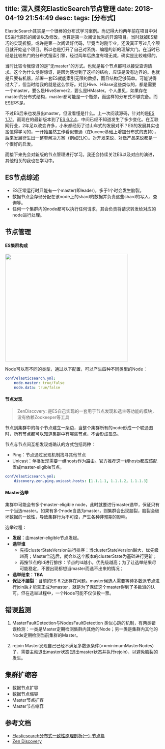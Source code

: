 title: 深入探究ElasticSearch节点管理
date: 2018-04-19 21:54:49
desc: 
tags: [分布式] 
---

ElasticSearch其实是一个很棒的分布式学习案例。尚记得大约两年前在项目中对ES进行源码的阅读以及修改，也算是第一次阅读优秀的开源项目。当时就被ES精巧的实现折服。或许是第一次阅读好代码，毕竟当时刚毕业，还没真正写过几个项目就开始这个项目。所以也是打开了自己对系统、编程的新的理解大门。在当时已经是比较热门的分布式搜索引擎，经过两年后热度有增无减，确实是比较难得的。

当时比较令我惊讶的是"无master"的方式。也就是每个节点都可以接受查询请求。这个为什么觉得惊讶，是因为感觉到了这样的结构，应该是没有边界的。也就是只要有机器，部署一套ES就能索引无限的数据，而且结构足够简单。可能说得过大了，但当时给我的就是这么惊讶。对比Hive、HBase这些类似的，都是需要一个master，要么是HiveServer2，要么是HMaster。个人愚见，如果存在master的分布式结构，master都可能是一个瓶颈，而这样的分布式不够完备。而ES却不是。

不过ES后来也发展出master，但没看懂是什么。上一次阅读源码，针对的是[ES 1.7.1](https://www.elastic.co/blog/elasticsearch-1-7-1-and-1-6-2-released)。而现在的最新版本到了[ES 6.2.4](https://www.elastic.co/guide/en/elasticsearch/reference/6.2/release-notes-6.2.4.html)，中间已经不知道发生了多少变化。在互联网行业，2年足以改变许多，小米都经历了过山车式的发展对不？ES的发展其实也蛮值得学习的，一开始虽然工作看似普通（在lucene基础上增加分布式的支持），后来发展衍生出一整套解决方案（例如ELK）。对开发来说、对做产品来说都是一个很好的启发。

而接下来先会对新版的节点管理进行学习。我还会持续关注ES以及对应的演进，其他相关的我也在学习中。

<!-- more -->

## ES节点综述
* ES正常运行时只能有一个master(即leader)，多于1个时会发生脑裂。
* 数据节点会存储分配在该node上的shard的数据并负责这些shard的写入、查询等。
* 任何一个集群内的node都可以执行任何请求，其会负责将请求转发给对应的node进行处理。

## 节点管理
#### ES集群构成

<img src="{% asset_path es-nm-01.jpg %}" alt="" width="400" height="350" /> 

Node可以有不同的类型，通过以下配置，可以产生四种不同类型的Node：

```yaml
conf/elasticsearch.yml:
    node.master: true/false
    node.data: true/false
```

#### 节点发现

> ZenDiscovery: 是ES自己实现的一套用于节点发现和选主等功能的模块，没有依赖Zookeeper等工具

节点到集群中的每个节点建立一条边，当整个集群所有的node形成一个联通图时，所有节点都可以知道集群中有哪些节点，不会形成孤岛。

节点与节点间互相发现或确认的方式包括两种：
* Ping：节点通过发现机制找寻其他节点
* Unicast：单播发现需要一组hosts作为路由。官方推荐这一组hosts都应该配置成master-eligible节点。
```yaml
conf/elasticsearch.yml:
    discovery.zen.ping.unicast.hosts: [1.1.1.1, 1.1.1.2, 1.1.1.3]
```

#### Master选举

集群中可能会有多个master-eligible node，此时就要进行master选举，保证只有一个当选master。如果有多个node当选为master，则集群会出现脑裂，脑裂会破坏数据的一致性，导致集群行为不可控，产生各种非预期的影响。

选举过程：
* **发起**：由master-eligible节点发起。
* **选举谁**
    - 先按clusterStateVersion进行排序：当clusterStateVersion越大，优先级越高；Master当选后，就会以这个版本的clusterState为基础进行更新；
    - 再按节点的Id进行排序：节点的Id越小，优先级越高；为了让选举结果尽可能稳定，不要出现都想当master而选不出来的情况；
* **选举结束**：**TBA**
* **保证不脑裂**：目前的ES 6.2还存在问题。master候选人需要等待多数派节点进行join后才能真正成为master，就是为了保证这个master得到了多数派的认可。但在选举过程中，一个Node可能不仅仅投一票。

## 错误监测

1. MasterFaultDetection与NodesFaultDetection
类似心跳的机制，有两类错误检测：一类是Master定期检测集群内其他的Node；另一类是集群内其他的Node定期检测当前集群的Master。
    
2. rejoin
Master发现自己已经不满足多数派条件(>=minimumMasterNodes)了，需要主动退出master状态(退出master状态并执行rejoin)，以避免脑裂的发生。

## 集群扩缩容

* 数据节点扩容
* 数据节点缩容
* Master节点扩容
* Master节点缩容

## 参考文档
* [Elasticsearch分布式一致性原理剖析(一)-节点篇](https://zhuanlan.zhihu.com/p/34858035)
* [Zen Discovery](https://www.elastic.co/guide/en/elasticsearch/reference/current/modules-discovery-zen.html)
